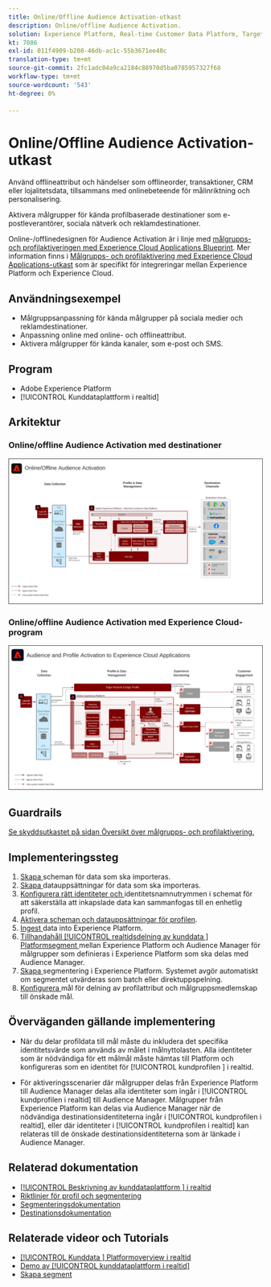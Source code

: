 ```yaml
---
title: Online/Offline Audience Activation-utkast
description: Online/offline Audience Activation.
solution: Experience Platform, Real-time Customer Data Platform, Target, Audience Manager, Analytics, Experience Cloud Services, Data Collection
kt: 7086
exl-id: 011f4909-b208-46db-ac1c-55b3671ee48c
translation-type: tm+mt
source-git-commit: 2fc1adc04a9ca2184c88970d5ba0785957327f68
workflow-type: tm+mt
source-wordcount: '543'
ht-degree: 0%

---
```


# Online/Offline Audience Activation-utkast

Använd offlineattribut och händelser som offlineorder, transaktioner, CRM eller lojalitetsdata, tillsammans med onlinebeteende för målinriktning och personalisering.

Aktivera målgrupper för kända profilbaserade destinationer som e-postleverantörer, sociala nätverk och reklamdestinationer.

Online-/offlinedesignen för Audience Activation är i linje med [målgrupps- och profilaktiveringen med Experience Cloud Applications Blueprint](platform-and-applications.md). Mer information finns i [Målgrupps- och profilaktivering med Experience Cloud Applications-utkast](platform-and-applications.md)   som är specifikt för integreringar mellan Experience Platform och Experience Cloud.

## Användningsexempel

* Målgruppsanpassning för kända målgrupper på sociala medier och reklamdestinationer.
* Anpassning online med online- och offlineattribut.
* Aktivera målgrupper för kända kanaler, som e-post och SMS.

## Program

* Adobe Experience Platform
* [!UICONTROL Kunddataplattform i realtid]

## Arkitektur

### Online/offline Audience Activation med destinationer

<img src="assets/online_offline_activation.svg" alt="Referensarkitektur för utkast online/offline i Audience Activation" style="border:1px solid #4a4a4a" />
<br>

### Online/offline Audience Activation med Experience Cloud-program

<img src="assets/activation+apps.svg" alt="Referensarkitektur för online-/offlineutkast för Audience Activation med Experience Cloud-program" style="border:1px solid #4a4a4a" />

## Guardrails

[Se skyddsutkastet på sidan Översikt över målgrupps- och profilaktivering.](overview.md)

## Implementeringssteg

1. [Skapa ](https://experienceleague.adobe.com/docs/platform-learn/tutorials/schemas/create-a-schema.html) scheman för data som ska importeras.
1. [Skapa ](https://experienceleague.adobe.com/docs/platform-learn/tutorials/data-ingestion/create-datasets-and-ingest-data.html) datauppsättningar för data som ska importeras.
1. [Konfigurera rätt identiteter och ](https://experienceleague.adobe.com/docs/platform-learn/tutorials/identities/label-ingest-and-verify-identity-data.html) identitetsnamnutrymmen i schemat för att säkerställa att inkapslade data kan sammanfogas till en enhetlig profil.
1. [Aktivera scheman och datauppsättningar för profilen](https://experienceleague.adobe.com/docs/platform-learn/tutorials/profiles/bring-data-into-the-real-time-customer-profile.html).
1. [Ingest ](https://experienceleague.adobe.com/?recommended=ExperiencePlatform-D-1-2020.1.dataingestion) data into Experience Platform.
1. [Tillhandahåll  [!UICONTROL realtidsdelning av kunddata ] Platformsegment ](https://www.adobe.com/go/audiences) mellan Experience Platform och Audience Manager för målgrupper som definieras i Experience Platform som ska delas med Audience Manager.
1. [Skapa ](https://experienceleague.adobe.com/docs/platform-learn/tutorials/segments/create-segments.html) segmentering i Experience Platform. Systemet avgör automatiskt om segmentet utvärderas som batch eller direktuppspelning.
1. [Konfigurera ](https://experienceleague.adobe.com/docs/platform-learn/tutorials/destinations/create-destinations-and-activate-data.html) mål för delning av profilattribut och målgruppsmedlemskap till önskade mål.

## Överväganden gällande implementering

* När du delar profildata till mål måste du inkludera det specifika identitetsvärde som används av målet i målnyttolasten. Alla identiteter som är nödvändiga för ett målmål måste hämtas till Platform och konfigureras som en identitet för [!UICONTROL kundprofilen ] i realtid.

* För aktiveringsscenarier där målgrupper delas från Experience Platform till Audience Manager delas alla identiteter som ingår i [!UICONTROL kundprofilen i realtid] till Audience Manager. Målgrupper från Experience Platform kan delas via Audience Manager när de nödvändiga destinationsidentiteterna ingår i [!UICONTROL kundprofilen i realtid], eller där identiteter i [!UICONTROL kundprofilen i realtid] kan relateras till de önskade destinationsidentiteterna som är länkade i Audience Manager.

## Relaterad dokumentation

* [[!UICONTROL Beskrivning av kunddataplattform ] i realtid](https://helpx.adobe.com/legal/product-descriptions/real-time-customer-data-platform.html)
* [Riktlinjer för profil och segmentering](https://experienceleague.adobe.com/docs/experience-platform/profile/guardrails.html?lang=en)
* [Segmenteringsdokumentation](https://experienceleague.adobe.com/docs/experience-platform/segmentation/api/streaming-segmentation.html)
* [Destinationsdokumentation](https://experienceleague.adobe.com/docs/experience-platform/destinations/catalog/overview.html)

## Relaterade videor och Tutorials

* [[!UICONTROL Kunddata ] Platformoverview i realtid](https://experienceleague.adobe.com/docs/platform-learn/tutorials/application-services/rtcdp/understanding-the-real-time-customer-data-platform.html)
* [Demo av  [!UICONTROL kunddataplattform i realtid]](https://experienceleague.adobe.com/docs/platform-learn/tutorials/application-services/rtcdp/demo.html)
* [Skapa segment](https://experienceleague.adobe.com/docs/platform-learn/tutorials/segments/create-segments.html)
